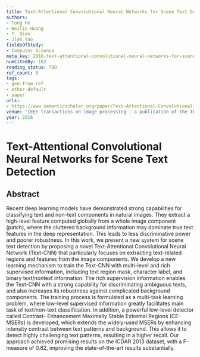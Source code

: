```yaml
---
title: Text-Attentional Convolutional Neural Networks for Scene Text Detection
authors:
- Tong He
- Weilin Huang
- Y. Qiao
- Jian Yao
fieldsOfStudy:
- Computer Science
meta_key: 2016-text-attentional-convolutional-neural-networks-for-scene-text-detection
numCitedBy: 102
reading_status: TBD
ref_count: 0
tags:
- gen-from-ref
- other-default
- paper
urls:
- https://www.semanticscholar.org/paper/Text-Attentional-Convolutional-Neural-Networks-for-He-Huang/a70db351b700a95033b55a93e9be5ad8e186d335?sort=total-citations
venue: 'IEEE transactions on image processing : a publication of the IEEE Signal Processing Society'
year: 2016
---
```


# Text-Attentional Convolutional Neural Networks for Scene Text Detection

## Abstract

Recent deep learning models have demonstrated strong capabilities for classifying text and non-text components in natural images. They extract a high-level feature computed globally from a whole image component (patch), where the cluttered background information may dominate true text features in the deep representation. This leads to less discriminative power and poorer robustness. In this work, we present a new system for scene text detection by proposing a novel Text-Attentional Convolutional Neural Network (Text-CNN) that particularly focuses on extracting text-related regions and features from the image components. We develop a new learning mechanism to train the Text-CNN with multi-level and rich supervised information, including text region mask, character label, and binary text/nontext information. The rich supervision information enables the Text-CNN with a strong capability for discriminating ambiguous texts, and also increases its robustness against complicated background components. The training process is formulated as a multi-task learning problem, where low-level supervised information greatly facilitates main task of text/non-text classification. In addition, a powerful low-level detector called Contrast- Enhancement Maximally Stable Extremal Regions (CE-MSERs) is developed, which extends the widely-used MSERs by enhancing intensity contrast between text patterns and background. This allows it to detect highly challenging text patterns, resulting in a higher recall. Our approach achieved promising results on the ICDAR 2013 dataset, with a F-measure of 0.82, improving the state-of-the-art results substantially.

